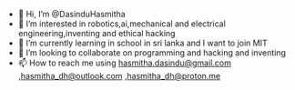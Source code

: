 - 👋 Hi, I’m @DasinduHasmitha
- 👀 I’m interested in robotics,ai,mechanical and electrical engineering,inventing and ethical hacking
- 🌱 I’m currently learning in school in sri lanka and I want to join MIT
- 💞️ I’m looking to collaborate on programming and hacking and inventing
- 📫 How to reach me using hasmitha.dasindu@gmail.com ,hasmitha_dh@outlook.com ,hasmitha_dh@proton.me

<!---
DasinduHasmitha/DasinduHasmitha is a ✨ special ✨ repository because its `README.md` (this file) appears on your GitHub profile.
You can click the Preview link to take a look at your changes.
--->
